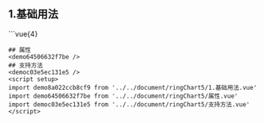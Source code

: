## 1.基础用法
<demo8a022ccb8cf9 />
```vue{4}
<template>
    <ring-chart-5 ref="chartRef" v-bind="chartOption"></ring-chart-5>
</template>

<script setup>
import { ref, onMounted } from 'vue';

const chartRef = ref();

const seriesData = [
    { value: 1048, name: '正常' },
    { value: 735, name: '故障' },
    { value: 580, name: '告警' },
    { value: 484, name: '离线' },
    { value: 123, name: '危险' }
];
// 组合配置项
const chartOption = {
    seriesData
};

onMounted(() => chartRef.value.renderChart());
</script>
<style lang="scss" scoped>
.zrx-chart {
    height: 664px;
    background-color: rgb(3, 43, 68);
}
</style>
```
## 属性
<demo64506632f7be />
## 支持方法
<democ03e5ec131e5 />
<script setup>
import demo8a022ccb8cf9 from '../../document/ringChart5/1.基础用法.vue'
import demo64506632f7be from '../../document/ringChart5/属性.vue'
import democ03e5ec131e5 from '../../document/ringChart5/支持方法.vue'
</script>